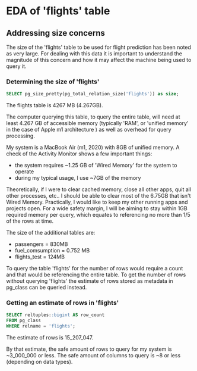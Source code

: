 # EDA of 'flights' table

## Addressing size concerns

The size of the 'flights' table to be used for flight prediction has been noted as very large. For dealing with this data it is important to understand the magnitude of this concern and how it may affect the machine being used to query it.

### Determining the size of 'flights'

```sql
SELECT pg_size_pretty(pg_total_relation_size('flights')) as size;
```

The flights table is 4267 MB (4.267GB). 

The computer querying this table, to query the entire table, will need at least 4.267 GB of accessible memory (typically 'RAM', or 'unified memory' in the case of Apple m1 architecture ) as well as overhead for query processing.

My system is a MacBook Air (m1, 2020) with 8GB of unified memory. A check of the Activity Monitor shows a few important things:
* the system requires ~1.25 GB of 'Wired Memory' for the system to operate
* during my typical usage, I use ~7GB of the memory

Theoretically, if I were to clear cached memory, close all other apps, quit all other processes, etc.. I should be able to clear most of the 6.75GB that isn't Wired Memory. Practically, I would like to keep my other running apps and projects open. For a wide safety margin, I will be aiming to stay within 1GB required memory per query, which equates to referencing no more than 1/5 of the rows at time.

The size of the additional tables are:
* passengers = 830MB
* fuel_comsumption = 0.752 MB
* flights_test = 124MB

To query the table 'flights' for the number of rows would require a count and that would be referencing the entire table. To get the number of rows without querying 'flights' the estimate of rows stored as metadata in pg_class can be queried instead.

### Getting an estimate of rows in 'flights'

```sql
SELECT reltuples::bigint AS row_count
FROM pg_class
WHERE relname = 'flights';
```
The estimate of rows is 15_207_047.

By that estimate, the safe amount of rows to query for my system is ~3_000_000 or less. The safe amount of columns to query is ~8 or less (depending on data types). 